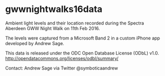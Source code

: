 # gwwnightwalks16data

Ambient light levels and their location recorded during the Spectra Aberdeen GWW Night Walk on 11th Feb 2016.

The levels were captured from a Microsoft Band 2 in a custom iPhone app developed by Andrew Sage.

This data is released under the ODC Open Database License (ODbL) v1.0. http://opendatacommons.org/licenses/odbl/summary/

Contact: Andrew Sage via Twitter @symboticaandrew
